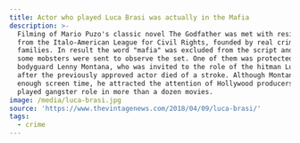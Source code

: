 ```yaml
---
title: Actor who played Luca Brasi was actually in the Mafia
description: >-
  Filming of Mario Puzo's classic novel The Godfather was met with resistance
  from the Italo-American League for Civil Rights, founded by real crime
  families. In result the word "mafia" was excluded from the script and also
  some mobsters were sent to observe the set. One of them was protected by
  bodyguard Lenny Montana, who was invited to the role of the hitman Luca Brasi,
  after the previously approved actor died of a stroke. Although Montana had no
  enough screen time, he attracted the attention of Hollywood producers and
  played gangster role in more than a dozen movies.
image: /media/luca-brasi.jpg
source: 'https://www.thevintagenews.com/2018/04/09/luca-brasi/'
tags:
  - crime
---
```


